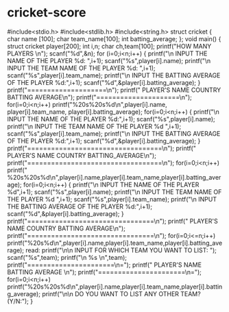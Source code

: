 # cricket-score
#include<stdio.h>
#include<stdlib.h>
#include<string.h>
struct cricket
{
char name [100]; 
char team_name[100];
int batting_average;
};
void main()
{
struct cricket player[200];
int i,n;
char ch,team[100];
printf("HOW MANY PLAYERS \n");
scanf("%d",&n);
for (i=0;i<n;i++)
{
printf("\n INPUT THE NAME OF THE PLAYER %d: ",i+1); 
scanf("%s",player[i].name);
printf("\n INPUT THE TEAM NAME OF THE PLAYER %d: ",i+1);
scanf("%s",player[i].team_name);
printf("\n INPUT THE BATTING AVERAGE OF THE PLAYER %d:",i+1);
scanf("%d",&player[i].batting_average);
}
printf("====================\n");
printf(" PLAYER'S NAME COUNTRY BATTING AVERAGE\n");
printf("=====================\n");
for(i=0;i<n;i++)
printf("%20s%20s%d\n",player[i].name,  player[i].team_name, player[i].batting_average);
for(i=0;i<n;i++)
{
printf("\n INPUT THE NAME OF THE PLAYER %d:",i+1);
scanf("%s",player[i].name);
printf("\n INPUT THE TEAM NAME OF THE PLAYER %d ",i+1);
scanf("%s",player[i].team_name);
printf("\n INPUT THE BATTING AVERAGE OF THE PLAYER %d:",i+1);
scanf("%d",&player[i].batting_average);
}
printf("==================================\n");
printf(" PLAYER'S NAME  COUNTRY  BATTING_AVERAGE\n");
printf("==================================\n");
for(i=0;i<n;i++)
printf(" %20s%20s%d\n",player[i].name,player[i].team_name,player[i].batting_average);
for(i=0;i<n;i++)
{
printf("\n INPUT THE NAME OF THE PLAYER %d",i+1);
scanf("%s",player[i].name);
printf("\n INPUT THE TEAM NAME OF THE PLAYER %d ",i+1);
scanf("%s",player[i].team_name);
printf("\n INPUT THE BATTING AVERAGE OF THE PLAYER %d:",i+1);
scanf("%d",&player[i].batting_average);
}
printf("================================\n");
printf(" PLAYER'S NAME COUNTRY BATTING AVERAGE\n");
printf("================================\n");
for(i=0;i<=n;i++)
printf("%20s%d\n",player[i].name,player[i].team_name,player[i].batting_average);
read:
printf("\n\n INPUT FOR WHICH TEAM YOU WANT TO LIST: ");
scanf("%s",team);
printf("\n %s \n",team);
printf("======================\n="); 
printf(" PLAYER'S NAME  BATTING AVERAGE  \n");
printf("======================\n=");
for(i=0;i<n;i++)
printf("%20s%20s%d\n",player[i].name,player[i].team_name,player[i].batting_average);
printf("\n\n DO YOU WANT TO LIST ANY OTHER TEAM? (Y/N:");
}

